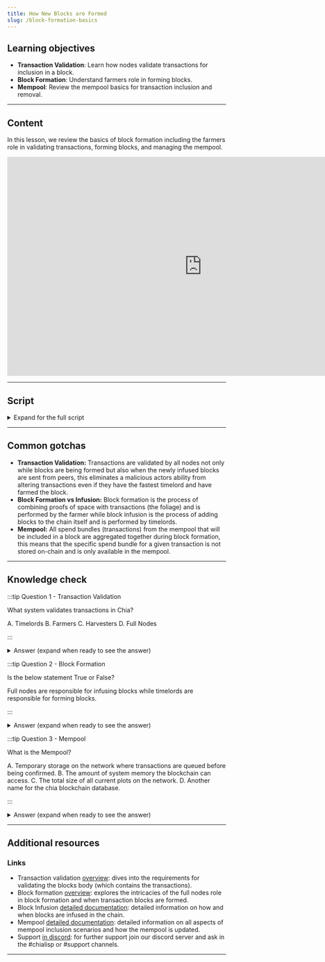 ```yaml
---
title: How New Blocks are Formed
slug: /block-formation-basics
---
```


## Learning objectives
- **Transaction Validation**: Learn how nodes validate transactions for inclusion in a block.
- **Block Formation**: Understand farmers role in forming blocks.
- **Mempool**: Review the mempool basics for transaction inclusion and removal.

---

## Content
In this lesson, we review the basics of block formation including the farmers role in validating transactions, forming blocks, and managing the mempool.

<div class="videoWrapper">
<iframe width="896" height="504" src="https://youtu.be/5XAbF_gs07I" frameborder="0" allowfullscreen="allowfullscreen"></iframe>
</div>

---

## Script
<details>

<summary> Expand for the full script </summary>

00:00  
Every time a transaction occurs, it first gets sent to a full node (a node that is staying synced with the current state of the network), which verifies that it is a valid transaction. 

00:15
This verification ensures that the conditions and signatures are valid, and that the coins being spent are currently unspent and valid. The transaction is then added to the mempool waiting to be included in a block.

00:30
A Farmer that wins the challenge will form a block by retrieving transactions from the mempool, usually based on fee amount, until the maximum block size is reached. The block is then signed and added to the chain, 

00:45
and the relevant transactions are cleared from the mempool. In this way, transactions are propagated throughout the network very quickly, through the mempool, but are only confirmed once included in a block.

01:00

</details>

---

## Common gotchas

- **Transaction Validation:** Transactions are validated by all nodes not only while blocks are being formed but also when the newly infused blocks are sent from peers, this eliminates a malicious actors ability from altering transactions even if they have the fastest timelord and have farmed the block.  
- **Block Formation vs Infusion:** Block formation is the process of combining proofs of space with transactions (the foliage) and is performed by the farmer while block infusion is the process of adding blocks to the chain itself and is performed by timelords.  
- **Mempool:** All spend bundles (transactions) from the mempool that will be included in a block are aggregated together during block formation, this means that the specific spend bundle for a given transaction is not stored on-chain and is only available in the mempool.  

---

## Knowledge check

:::tip Question 1 - Transaction Validation

What system validates transactions in Chia?

A. Timelords
B. Farmers
C. Harvesters
D. Full Nodes

:::

<details>

<summary> Answer (expand when ready to see the answer)  </summary>

D. Full Nodes

</details>

:::tip Question 2 - Block Formation

Is the below statement True or False?

Full nodes are responsible for infusing blocks while timelords are responsible for forming blocks.

:::

<details>

<summary> Answer (expand when ready to see the answer)  </summary>

False, it is timelords that **infuse** blocks to the chain and the role of full nodes to **form** blocks while creating proofs of space.

</details>

:::tip Question 3 - Mempool

What is the Mempool?

A. Temporary storage on the network where transactions are queued before being confirmed.
B. The amount of system memory the blockchain can access.
C. The total size of all current plots on the network.
D. Another name for the chia blockchain database.

:::

<details>

<summary> Answer (expand when ready to see the answer) </summary>

A. Temporary storage on the network where transactions are queued before being confirmed.

</details>

---

## Additional resources

### Links

- Transaction validation [overview](https://docs.chia.net/block-validation/#body-validation): dives into the requirements for validating the blocks body (which contains the transactions).
- Block formation [overview](https://docs.chia.net/consensus-foliage): explores the intricacies of the full nodes role in block formation and when transaction blocks are formed.  
- Block Infusion [detailed documentation](https://docs.chia.net/signage-and-infusion-points/): detailed information on how and when blocks are infused in the chain.  
- Mempool [detailed documentation](https://docs.chia.net/mempool/): detailed information on all aspects of mempool inclusion scenarios and how the mempool is updated. 
- Support [in discord](https://discord.gg/chia): for further support join our discord server and ask in the #chialisp or #support channels.  

--- 
